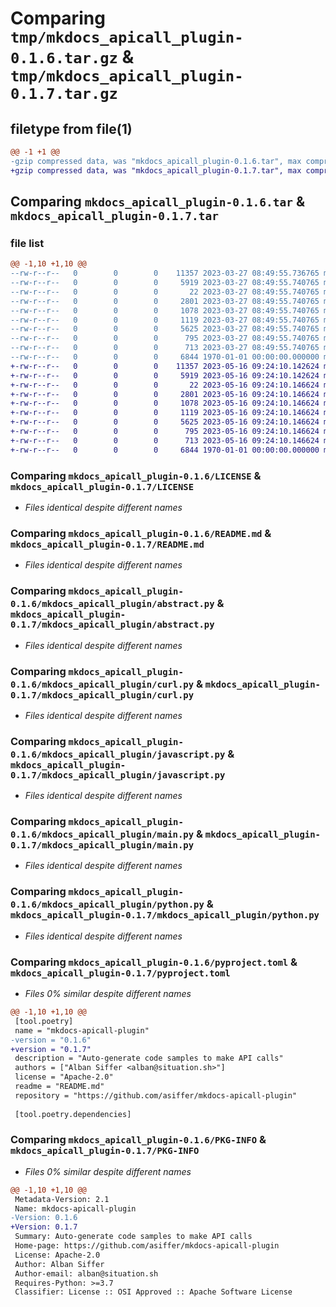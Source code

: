 # Comparing `tmp/mkdocs_apicall_plugin-0.1.6.tar.gz` & `tmp/mkdocs_apicall_plugin-0.1.7.tar.gz`

## filetype from file(1)

```diff
@@ -1 +1 @@
-gzip compressed data, was "mkdocs_apicall_plugin-0.1.6.tar", max compression
+gzip compressed data, was "mkdocs_apicall_plugin-0.1.7.tar", max compression
```

## Comparing `mkdocs_apicall_plugin-0.1.6.tar` & `mkdocs_apicall_plugin-0.1.7.tar`

### file list

```diff
@@ -1,10 +1,10 @@
--rw-r--r--   0        0        0    11357 2023-03-27 08:49:55.736765 mkdocs_apicall_plugin-0.1.6/LICENSE
--rw-r--r--   0        0        0     5919 2023-03-27 08:49:55.740765 mkdocs_apicall_plugin-0.1.6/README.md
--rw-r--r--   0        0        0       22 2023-03-27 08:49:55.740765 mkdocs_apicall_plugin-0.1.6/mkdocs_apicall_plugin/__init__.py
--rw-r--r--   0        0        0     2801 2023-03-27 08:49:55.740765 mkdocs_apicall_plugin-0.1.6/mkdocs_apicall_plugin/abstract.py
--rw-r--r--   0        0        0     1078 2023-03-27 08:49:55.740765 mkdocs_apicall_plugin-0.1.6/mkdocs_apicall_plugin/curl.py
--rw-r--r--   0        0        0     1119 2023-03-27 08:49:55.740765 mkdocs_apicall_plugin-0.1.6/mkdocs_apicall_plugin/javascript.py
--rw-r--r--   0        0        0     5625 2023-03-27 08:49:55.740765 mkdocs_apicall_plugin-0.1.6/mkdocs_apicall_plugin/main.py
--rw-r--r--   0        0        0      795 2023-03-27 08:49:55.740765 mkdocs_apicall_plugin-0.1.6/mkdocs_apicall_plugin/python.py
--rw-r--r--   0        0        0      713 2023-03-27 08:49:55.740765 mkdocs_apicall_plugin-0.1.6/pyproject.toml
--rw-r--r--   0        0        0     6844 1970-01-01 00:00:00.000000 mkdocs_apicall_plugin-0.1.6/PKG-INFO
+-rw-r--r--   0        0        0    11357 2023-05-16 09:24:10.142624 mkdocs_apicall_plugin-0.1.7/LICENSE
+-rw-r--r--   0        0        0     5919 2023-05-16 09:24:10.142624 mkdocs_apicall_plugin-0.1.7/README.md
+-rw-r--r--   0        0        0       22 2023-05-16 09:24:10.146624 mkdocs_apicall_plugin-0.1.7/mkdocs_apicall_plugin/__init__.py
+-rw-r--r--   0        0        0     2801 2023-05-16 09:24:10.146624 mkdocs_apicall_plugin-0.1.7/mkdocs_apicall_plugin/abstract.py
+-rw-r--r--   0        0        0     1078 2023-05-16 09:24:10.146624 mkdocs_apicall_plugin-0.1.7/mkdocs_apicall_plugin/curl.py
+-rw-r--r--   0        0        0     1119 2023-05-16 09:24:10.146624 mkdocs_apicall_plugin-0.1.7/mkdocs_apicall_plugin/javascript.py
+-rw-r--r--   0        0        0     5625 2023-05-16 09:24:10.146624 mkdocs_apicall_plugin-0.1.7/mkdocs_apicall_plugin/main.py
+-rw-r--r--   0        0        0      795 2023-05-16 09:24:10.146624 mkdocs_apicall_plugin-0.1.7/mkdocs_apicall_plugin/python.py
+-rw-r--r--   0        0        0      713 2023-05-16 09:24:10.146624 mkdocs_apicall_plugin-0.1.7/pyproject.toml
+-rw-r--r--   0        0        0     6844 1970-01-01 00:00:00.000000 mkdocs_apicall_plugin-0.1.7/PKG-INFO
```

### Comparing `mkdocs_apicall_plugin-0.1.6/LICENSE` & `mkdocs_apicall_plugin-0.1.7/LICENSE`

 * *Files identical despite different names*

### Comparing `mkdocs_apicall_plugin-0.1.6/README.md` & `mkdocs_apicall_plugin-0.1.7/README.md`

 * *Files identical despite different names*

### Comparing `mkdocs_apicall_plugin-0.1.6/mkdocs_apicall_plugin/abstract.py` & `mkdocs_apicall_plugin-0.1.7/mkdocs_apicall_plugin/abstract.py`

 * *Files identical despite different names*

### Comparing `mkdocs_apicall_plugin-0.1.6/mkdocs_apicall_plugin/curl.py` & `mkdocs_apicall_plugin-0.1.7/mkdocs_apicall_plugin/curl.py`

 * *Files identical despite different names*

### Comparing `mkdocs_apicall_plugin-0.1.6/mkdocs_apicall_plugin/javascript.py` & `mkdocs_apicall_plugin-0.1.7/mkdocs_apicall_plugin/javascript.py`

 * *Files identical despite different names*

### Comparing `mkdocs_apicall_plugin-0.1.6/mkdocs_apicall_plugin/main.py` & `mkdocs_apicall_plugin-0.1.7/mkdocs_apicall_plugin/main.py`

 * *Files identical despite different names*

### Comparing `mkdocs_apicall_plugin-0.1.6/mkdocs_apicall_plugin/python.py` & `mkdocs_apicall_plugin-0.1.7/mkdocs_apicall_plugin/python.py`

 * *Files identical despite different names*

### Comparing `mkdocs_apicall_plugin-0.1.6/pyproject.toml` & `mkdocs_apicall_plugin-0.1.7/pyproject.toml`

 * *Files 0% similar despite different names*

```diff
@@ -1,10 +1,10 @@
 [tool.poetry]
 name = "mkdocs-apicall-plugin"
-version = "0.1.6"
+version = "0.1.7"
 description = "Auto-generate code samples to make API calls"
 authors = ["Alban Siffer <alban@situation.sh>"]
 license = "Apache-2.0"
 readme = "README.md"
 repository = "https://github.com/asiffer/mkdocs-apicall-plugin"
 
 [tool.poetry.dependencies]
```

### Comparing `mkdocs_apicall_plugin-0.1.6/PKG-INFO` & `mkdocs_apicall_plugin-0.1.7/PKG-INFO`

 * *Files 0% similar despite different names*

```diff
@@ -1,10 +1,10 @@
 Metadata-Version: 2.1
 Name: mkdocs-apicall-plugin
-Version: 0.1.6
+Version: 0.1.7
 Summary: Auto-generate code samples to make API calls
 Home-page: https://github.com/asiffer/mkdocs-apicall-plugin
 License: Apache-2.0
 Author: Alban Siffer
 Author-email: alban@situation.sh
 Requires-Python: >=3.7
 Classifier: License :: OSI Approved :: Apache Software License
```

